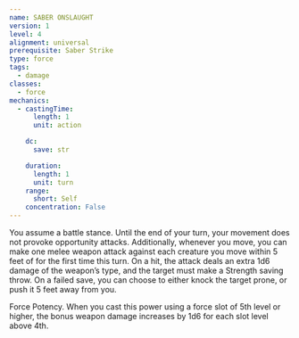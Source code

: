 ```yaml
---
name: SABER ONSLAUGHT
version: 1
level: 4
alignment: universal
prerequisite: Saber Strike
type: force
tags:
  - damage
classes:
  - force
mechanics:
  - castingTime:
      length: 1
      unit: action

    dc:
      save: str

    duration:
      length: 1
      unit: turn
    range:
      short: Self
    concentration: False
---
```

You assume a battle stance. Until the end of your turn, your movement does not provoke opportunity attacks. Additionally, whenever you move, you can make one melee weapon attack against each creature you move within 5 feet of for the first time this turn. On a hit, the attack deals an extra 1d6 damage of the weapon’s type, and the target must make a Strength saving throw. On a failed save, you can choose to either knock the target prone, or push it 5 feet away from you.

Force Potency. When you cast this power using a force slot of 5th level or higher, the bonus weapon damage increases by 1d6 for each slot level above 4th.


    